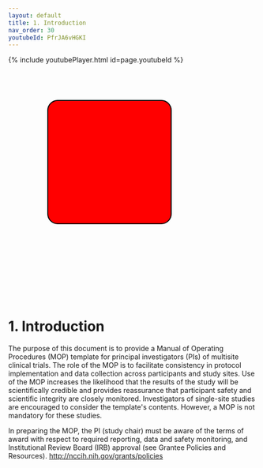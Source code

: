 ```yaml
---
layout: default
title: 1. Introduction
nav_order: 30
youtubeId: PfrJA6vHGKI
---
```



{% include youtubePlayer.html id=page.youtubeId %}


<svg xmlns="http://www.w3.org/2000/svg"
 width="467" height="462">
  <rect x="80" y="60" width="250" height="250" rx="20"
      style="fill:#ff0000; stroke:#000000;stroke-width:2px;" />
  
  <rect x="140" y="120" width="250" height="250" rx="40"
      style="fill:#0000ff; stroke:#000000; stroke-width:2px;
      fill-opacity:0.7;" />
</svg>

# 1. Introduction

The purpose of this document is to provide a Manual of Operating
Procedures (MOP) template for principal investigators (PIs) of multisite
clinical trials. The role of the MOP is to facilitate consistency in
protocol implementation and data collection across participants and
study sites. Use of the MOP increases the likelihood that the results of
the study will be scientifically credible and provides reassurance that
participant safety and scientific integrity are closely monitored.
Investigators of single-site studies are encouraged to consider the
template's contents. However, a MOP is not mandatory for these studies.

In preparing the MOP, the PI (study chair) must be aware of the terms of
award with respect to required reporting, data and safety monitoring,
and Institutional Review Board (IRB) approval (see Grantee Policies and
Resources). <http://nccih.nih.gov/grants/policies>

